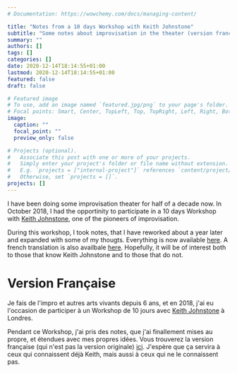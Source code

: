```yaml
---
# Documentation: https://wowchemy.com/docs/managing-content/

title: "Notes from a 10 days Workshop with Keith Johnstone"
subtitle: "Some notes about improvisation in the theater (version française en bas)"
summary: ""
authors: []
tags: []
categories: []
date: 2020-12-14T18:14:55+01:00
lastmod: 2020-12-14T18:14:55+01:00
featured: false
draft: false

# Featured image
# To use, add an image named `featured.jpg/png` to your page's folder.
# Focal points: Smart, Center, TopLeft, Top, TopRight, Left, Right, BottomLeft, Bottom, BottomRight.
image:
  caption: ""
  focal_point: ""
  preview_only: false

# Projects (optional).
#   Associate this post with one or more of your projects.
#   Simply enter your project's folder or file name without extension.
#   E.g. `projects = ["internal-project"]` references `content/project/deep-learning/index.md`.
#   Otherwise, set `projects = []`.
projects: []
---
```



I have been doing some improvisation theater for half of a decade now. In October 2018, I had the opportinity to participate in a 10 days Workshop with [Keith Johnstone](https://www.keithjohnstone.com/), one of the pioneers of improvisation.

During this workshop, I took notes, that I have reworked about a year later and expanded with some of my thougts. Everything is now available [here](keith.pdf). A french translation is also availbale [here](keith_vf.pdf). Hopefully, it will be of interest both to those that know Keith Johnstone and to those that do not.


# Version Française

Je fais de l'impro et autres arts vivants depuis 6 ans, et en 2018, j'ai eu l'occasion de participer à un Workshop de 10 jours avec  [Keith Johnstone](https://www.keithjohnstone.com/) à Londres.

Pendant ce Workshop, j'ai pris des notes, que j'ai finallement mises au propre, et étendues avec mes propres idées. Vous trouverez la version française (qui n'est pas la version originale) [ici](keith_vf.pdf). J'espère que ça servira à ceux qui connaissent déjà Keith, mais aussi à ceux qui ne le connaissent pas.
